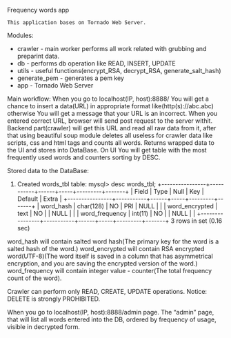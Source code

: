 Frequency words app

    This application bases on Tornado Web Server. 
Modules:
- crawler - main worker performs all work related with grubbing and preparint data.
- db - performs db operation like READ, INSERT, UPDATE
- utils - useful functions(encrypt_RSA, decrypt_RSA, generate_salt_hash) 
- generate_pem - generates a pem key
- app - Tornado Web Server

Main workflow:
When you go to localhost(IP, host):8888/ You will get a chance to insert a data(URL) in appropriate format like(http(s)://abc.abc) otherwise You will get a message that your URL is an incorrect. When you entered correct URL, browser will send post request to the server withit. Backend part(crawler) will get this URL and read all raw data from it, after that using beautiful soup module deletes all useless for crawler data like scripts,
css and html tags and counts all words. Returns wrapped data to the UI and stores into DataBase. On UI You will get table with the most frequently used words and counters sorting by DESC.

Stored data to the DataBase:
1. Created words_tbl table:
mysql> desc words_tbl;
+----------------+-----------+------+-----+---------+-------+
| Field          | Type      | Null | Key | Default | Extra |
+----------------+-----------+------+-----+---------+-------+
| word_hash      | char(128) | NO   | PRI | NULL    |       |
| word_encrypted | text      | NO   |     | NULL    |       |
| word_frequency | int(11)   | NO   |     | NULL    |       |
+----------------+-----------+------+-----+---------+-------+
3 rows in set (0.16 sec)

word_hash will contain salted word hash(The primary key for the word is a salted hash of the word.)
word_encrypted will contain RSA encrypted word(UTF-8)(The word itself is saved in a column that has asymmetrical encryption, and you are saving the encrypted version of the word.)
word_frequency will contain integer value - counter(The total frequency count of the word).

Crawler can perform only READ, CREATE, UPDATE operations. Notice: DELETE is strongly PROHIBITED.

When you go to localhost(IP, host):8888/admin page.
The “admin” page, that will list all words entered into the DB, ordered by frequency of usage, visible in decrypted form.
